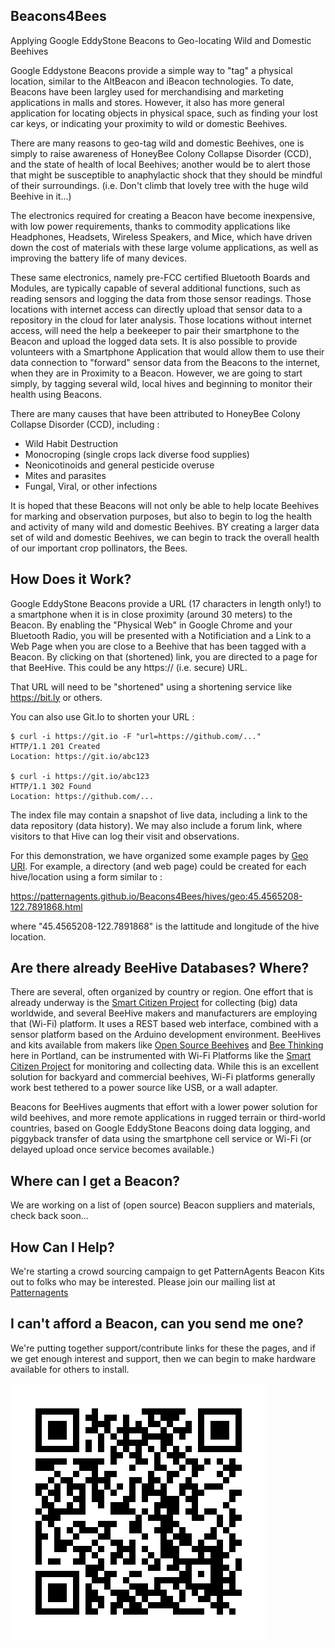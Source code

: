 ## Beacons4Bees ##

Applying Google EddyStone Beacons to Geo-locating  Wild and Domestic Beehives

Google Eddystone Beacons provide a simple way to "tag" a physical location,
similar to the AltBeacon and iBeacon technologies. To date, Beacons have
been largley used for merchandising and marketing applications in malls and stores.
However, it also has more general application for locating objects in physical space,
such as finding your lost car keys, or indicating your proximity to wild or domestic Beehives.

There are many reasons to geo-tag wild and domestic Beehives, 
one is simply to raise awareness of HoneyBee Colony Collapse Disorder (CCD),
and the state of health of local Beehives; another would be to alert 
those that might be susceptible to anaphylactic shock that they should be 
mindful of their surroundings. (i.e. Don't climb that lovely tree with the huge wild Beehive in it...)

The electronics required for creating a Beacon have become inexpensive, with low power requirements,
thanks to commodity applications like Headphones, Headsets, Wireless Speakers, and Mice,
which have driven down the cost of materials with these large volume applications,
as well as improving the battery life of many devices.

These same electronics, namely pre-FCC certified Bluetooth Boards and Modules, 
are typically capable of several additional functions, such as reading sensors 
and logging the data from those sensor readings. Those locations with internet access 
can directly upload that sensor data to a repository in the cloud for later analysis.
Those locations without internet access, will need the help a beekeeper to pair their smartphone
to the Beacon and upload the logged data sets. It is also possible to provide volunteers with
a Smartphone Application that would allow them to use their data connection to "forward" sensor
data from the Beacons to the internet, when they are in Proximity to a Beacon. 
However, we are going to start simply, by tagging several wild, local hives 
and beginning to monitor their health using Beacons.

There are many causes that have been attributed to 
HoneyBee Colony Collapse Disorder (CCD),  including :
- Wild Habit Destruction
- Monocroping (single crops lack diverse food supplies)
- Neonicotinoids and general pesticide overuse
- Mites and parasites
- Fungal, Viral, or other infections

It is hoped that these Beacons will not only be able to help locate Beehives for marking
and observation purposes, but also to begin to log the health and activity of many 
wild and domestic Beehives. BY creating a larger data set of wild and domestic Beehives,
we can begin to track the overall health of our important crop pollinators, the Bees.

## How Does it Work? ##

Google EddyStone Beacons provide a URL (17 characters in length only!) to a smartphone when it
is in close proximity (around 30 meters) to the Beacon. By enabling the "Physical Web" in Google Chrome
and your Bluetooth Radio, you will be presented with a Notificiation and a Link to a Web Page when you
are close to a Beehive that has been tagged with a Beacon. By clicking on that (shortened) link,
you are directed to a page for that BeeHive. This could be any https:// (i.e. secure) URL.

That URL will need to be "shortened" using a shortening service like https://bit.ly or others.

You can also use Git.Io to shorten your URL :

```
$ curl -i https://git.io -F "url=https://github.com/..."
HTTP/1.1 201 Created
Location: https://git.io/abc123

$ curl -i https://git.io/abc123
HTTP/1.1 302 Found
Location: https://github.com/...
```

The index file may contain a snapshot of live data, including a link to the data repository (data history).
We may also include a forum link, where visitors to that Hive can log their visit and observations.

For this demonstration, we have organized some example pages by [Geo URI](https://en.wikipedia.org/wiki/Geo_URI_scheme).
For example, a directory (and web page) could be created for each hive/location using a form similar to :

  https://patternagents.github.io/Beacons4Bees/hives/geo:45.4565208-122.7891868.html

where "45.4565208-122.7891868" is the lattitude and longitude of the hive location.

## Are there already BeeHive Databases? Where? ##
There are several, often organized by country or region.
One effort that is already underway is the [Smart Citizen Project](https://smartcitizen.me/) 
for collecting (big) data worldwide, and several BeeHive makers and manufacturers are employing that (Wi-Fi) platform.
It uses a REST based web interface, combined with a sensor platform based on the Arduino development environment.
BeeHives and kits available from makers like [Open Source Beehives](http://opensourcebeehives.net/) 
and [Bee Thinking](http://www.beethinking.com/) here in Portland, can be instrumented with Wi-Fi Platforms like
the [Smart Citizen Project](https://smartcitizen.me/) for monitoring and collecting data.
While this is an excellent solution for backyard and commercial beehives, Wi-Fi platforms 
generally work best tethered to a power source like USB, or a wall adapter. 

Beacons for BeeHives augments that effort with a lower power solution for wild beehives, and more remote
applications in rugged terrain or third-world countries, based on Google EddyStone Beacons doing data logging,
and piggyback transfer of data using the smartphone cell service or Wi-Fi (or delayed upload once service becomes available.)

## Where can I get a Beacon? ##
We are working on a list of (open source) Beacon suppliers and materials, check back soon...

## How Can I Help? ##
We're starting a crowd sourcing campaign to get PatternAgents Beacon Kits out to folks who may be interested.
Please join our mailing list at [Patternagents](https://patternagents.github.io)


## I can't afford a Beacon, can you send me one? ##
We're putting together support/contribute links for these the pages, 
and if we get enough interest and support,
then we can begin to make hardware available for others to install.

[![](https://github.com/PatternAgents/Beacons4Bees/blob/master/images/beacons_for_bees.jpg "Beacons for Bees")](https://www.meetup.com/Digital-Design-Workshop/events/233724699/)

## ##


